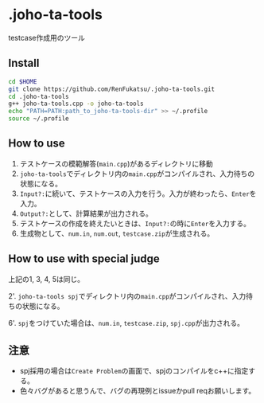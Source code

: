 # .joho-ta-tools
testcase作成用のツール

## Install
```bash
cd $HOME
git clone https://github.com/RenFukatsu/.joho-ta-tools.git
cd .joho-ta-tools
g++ joho-ta-tools.cpp -o joho-ta-tools
echo "PATH=PATH:path_to_joho-ta-tools-dir" >> ~/.profile
source ~/.profile
```

## How to use
1. テストケースの模範解答(`main.cpp`)があるディレクトリに移動
2. `joho-ta-tools`でディレクトリ内の`main.cpp`がコンパイルされ、入力待ちの状態になる。
3. `Input?:`に続いて、テストケースの入力を行う。入力が終わったら、`Enter`を入力。
4. `Output?:`として、計算結果が出力される。
5. テストケースの作成を終えたいときは、`Input?:`の時に`Enter`を入力する。
6. 生成物として、`num.in`, `num.out`, `testcase.zip`が生成される。

## How to use with special judge
上記の1, 3, 4, 5は同じ。

2'. `joho-ta-tools spj`でディレクトリ内の`main.cpp`がコンパイルされ、入力待ちの状態になる。

6'. `spj`をつけていた場合は、`num.in`, `testcase.zip`, `spj.cpp`が出力される。

## 注意
- spj採用の場合は`Create Problem`の画面で、spjのコンパイルをc++に指定する。
- 色々バグがあると思うんで、バグの再現例とissueかpull reqお願いします。
